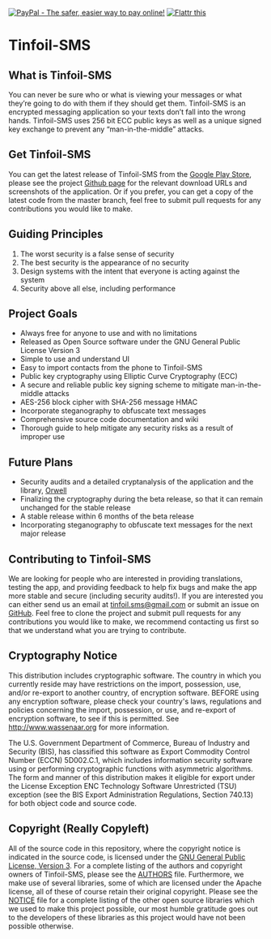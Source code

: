 <a href="https://www.paypal.com/cgi-bin/webscr?cmd=_s-xclick&hosted_button_id=QZP8ZHVFATTTY" target="_blank"><img src="https://www.paypalobjects.com/en_US/i/btn/btn_donate_SM.gif" name="submit" alt="PayPal - The safer, easier way to pay online!" title="PayPal - The safer, easier way to pay online!" border="0" /></a>
<a href="http://flattr.com/thing/1807230/Tinfoil-SMS-Texting-for-the-Paranoid" target="_blank"><img src="http://api.flattr.com/button/flattr-badge-large.png" alt="Flattr this" title="Flattr this" border="0" /></a> 

Tinfoil-SMS
========================================

## What is Tinfoil-SMS

You can never be sure who or what is viewing your messages or what they’re going 
to do with them if they should get them. Tinfoil-SMS is an encrypted messaging 
application so your texts don’t fall into the wrong hands. Tinfoil-SMS uses 256 
bit ECC public keys as well as a unique signed key exchange to prevent any 
“man-in-the-middle” attacks.


## Get Tinfoil-SMS

You can get the latest release of Tinfoil-SMS from the 
[Google Play Store](https://play.google.com/store/apps/details?id=com.tinfoil.sms), 
please see the project [Github page](http://tinfoilhat.github.io/tinfoil-sms/) 
for the relevant download URLs and screenshots of the application. Or if you 
prefer, you can get a copy of the latest code from the master branch, feel free 
to submit pull requests for any contributions you would like to make.


## Guiding Principles

1. The worst security is a false sense of security
2. The best security is the appearance of no security
3. Design systems with the intent that everyone is acting against the system
4. Security above all else, including performance


## Project Goals

* Always free for anyone to use and with no limitations
* Released as Open Source software under the GNU General Public License Version 3
* Simple to use and understand UI
* Easy to import contacts from the phone to Tinfoil-SMS
* Public key cryptography using Elliptic Curve Cryptography (ECC)
* A secure and reliable public key signing scheme to mitigate man-in-the-middle attacks
* AES-256 block cipher with SHA-256 message HMAC
* Incorporate steganography to obfuscate text messages
* Comprehensive source code documentation and wiki
* Thorough guide to help mitigate any security risks as a result of improper use


## Future Plans

* Security audits and a detailed cryptanalysis of the application and the library, [Orwell](https://github.com/gnu-user/Orwell)
* Finalizing the cryptography during the beta release, so that it can remain unchanged for the stable release
* A stable release within 6 months of the beta release
* Incorporating steganography to obfuscate text messages for the next major release


## Contributing to Tinfoil-SMS

We are looking for people who are interested in providing translations, testing the app, and providing feedback to help fix bugs and make the app more stable and secure (including security audits!). If you are interested you can either send us an email at <a href="mailto:tinfoil.sms@gmail.com">tinfoil.sms@gmail.com</a> or submit an issue on <a href="https://github.com/tinfoilhat/tinfoil-sms/issues" target="_blank">GitHub</a>. Feel free to clone the project and submit pull requests for any contributions you would like to make, we recommend contacting us first so that we understand what you are trying to contribute.


## Cryptography Notice

This distribution includes cryptographic software. The country in which you
currently reside may have restrictions on the import, possession, use, and/or
re-export to another country, of encryption software. BEFORE using any
encryption software, please check your country's laws, regulations and policies
concerning the import, possession, or use, and re-export of encryption
software, to see if this is permitted. See http://www.wassenaar.org for more
information.

The U.S. Government Department of Commerce, Bureau of Industry and Security (BIS), 
has classified this software as Export Commodity Control Number (ECCN) 5D002.C.1, 
which includes information security software using or performing cryptographic 
functions with asymmetric algorithms. The form and manner of this distribution 
makes it eligible for export under the License Exception ENC Technology Software 
Unrestricted (TSU) exception (see the BIS Export Administration Regulations, 
Section 740.13) for both object code and source code.


## Copyright (Really Copyleft)

All of the source code in this repository, where the copyright notice is indicated in the source
code, is licensed under the [GNU General Public License, Version 3](http://www.gnu.org/licenses/gpl.html).
For a complete listing of the authors and copyright owners of Tinfoil-SMS, please see the [AUTHORS](AUTHORS) file.
Furthermore, we make use of several libraries, some of which are licensed under the Apache license, all of
these of course retain their original copyright. Please see the [NOTICE](NOTICE) file for a complete
listing of the other open source libraries which we used to make this project possible, our most humble gratitude
goes out to the developers of these libraries as this project would have not been possible otherwise.
